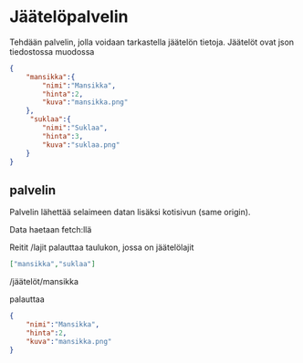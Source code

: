# Jäätelöpalvelin

Tehdään palvelin, jolla voidaan tarkastella jäätelön tietoja. Jäätelöt ovat json tiedostossa muodossa

```json
{
    "mansikka":{
        "nimi":"Mansikka",
        "hinta":2,
        "kuva":"mansikka.png"
    },
     "suklaa":{
        "nimi":"Suklaa",
        "hinta":3,
        "kuva":"suklaa.png"
    }
}
```

## palvelin

Palvelin lähettää selaimeen datan lisäksi kotisivun (same origin).  

Data haetaan fetch:llä

Reitit /lajit palauttaa taulukon, jossa on jäätelölajit

```json
["mansikka","suklaa"]
```

/jäätelöt/mansikka

palauttaa 
```json
{
    "nimi":"Mansikka",
    "hinta":2,
    "kuva":"mansikka.png"
}
```